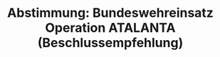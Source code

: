 ---
abstimmung:
  abstimmung: 1
  bundestagssitzung: 162
  datum: 27. Mai 2020
  legislaturperiode: 19
categories:
- Todo
data:
- title: Abstimmungsergebnis 20200527_1-data.pdf
  url: /res/2021-btw/abstimmungsergebnisse/20200527_1-data.pdf
- title: Abstimmungsergebnis 20200527_1_xls-data.xlsx
  url: /res/2021-btw/abstimmungsergebnisse/20200527_1_xls-data.xlsx
- title: Abstimmungsergebnis 20200527_1_xls-data.csv
  url: /res/2021-btw/abstimmungsergebnisse/csv/20200527_1_xls-data.csv
documents:
- local: /res/2021-btw/drucksachen/18866.pdf
  title: Drucksache 19/18866
  url: https://dip21.bundestag.de/dip21/btd/19/188/1918866.pdf
- local: /res/2021-btw/drucksachen/19196.pdf
  title: Drucksache 19/19196
  url: https://dip21.bundestag.de/dip21/btd/19/191/1919196.pdf
ergebnis:
  AfD:
    enthaltung: 5
    gesamt: 89
    ja: 68
    nein: 10
    nichtabgegeben: 6
    ungueltig: 0
  Bündnis 90/Die Grünen:
    enthaltung: 32
    gesamt: 67
    ja: 20
    nein: 7
    nichtabgegeben: 8
    ungueltig: 0
  Die Linke:
    enthaltung: 0
    gesamt: 69
    ja: 0
    nein: 62
    nichtabgegeben: 7
    ungueltig: 0
  FDP:
    enthaltung: 1
    gesamt: 80
    ja: 73
    nein: 0
    nichtabgegeben: 6
    ungueltig: 0
  cdu/csu:
    enthaltung: 0
    gesamt: 246
    ja: 233
    nein: 0
    nichtabgegeben: 13
    ungueltig: 0
  file: 20200527_1_xls-data.xlsx
  fraktionslos:
    enthaltung: 1
    gesamt: 6
    ja: 2
    nein: 1
    nichtabgegeben: 2
    ungueltig: 0
  spd:
    enthaltung: 0
    gesamt: 152
    ja: 139
    nein: 2
    nichtabgegeben: 11
    ungueltig: 0
layout: abstimmung
links:
- title: Link zu bundestag.de
  url: https://www.bundestag.de/parlament/plenum/abstimmung/abstimmung?id=672
preview: 'Deutscher Bundestag


  162. Sitzung des Deutschen Bundestages

  am Mittwoch, 27. Mai 2020


  Endgültiges Ergebnis der Namentlichen Abstimmung Nr. 1


  Beschlussempfehlung des Auswärtigen Ausschusses (3. Ausschuss)

  zu dem Antrag der Bundesregierung

  Fortsetzung der Beteiligung bewaffneter deutscher Streitkräfte an der durch die

  Europäische Union geführten EU NAVFOR Somalia Operation ATALANTA zur

  Bekämpfung der Piraterie vor der Küste Somalias

  Drs. 19/18866 und 19/19196'
tags:
- Todo
title: 'Abstimmung: Bundeswehreinsatz Operation ATALANTA (Beschlussempfehlung)'
---